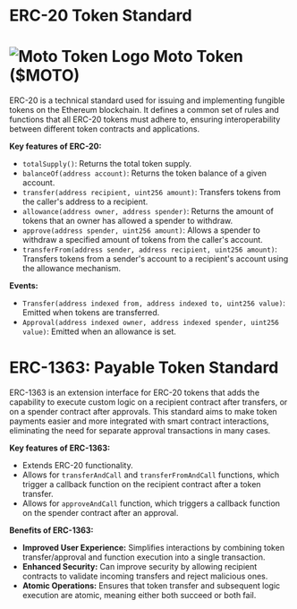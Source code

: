 # ERC-20 Token Standard

# ![Moto Token Logo](https://qgmvsvq5fn67imzt.public.blob.vercel-storage.com/logo-bulat/%24moto.svg) Moto Token ($MOTO)

ERC-20 is a technical standard used for issuing and implementing fungible tokens on the Ethereum blockchain. It defines a common set of rules and functions that all ERC-20 tokens must adhere to, ensuring interoperability between different token contracts and applications.

**Key features of ERC-20:**
- `totalSupply()`: Returns the total token supply.
- `balanceOf(address account)`: Returns the token balance of a given account.
- `transfer(address recipient, uint256 amount)`: Transfers tokens from the caller's address to a recipient.
- `allowance(address owner, address spender)`: Returns the amount of tokens that an owner has allowed a spender to withdraw.
- `approve(address spender, uint256 amount)`: Allows a spender to withdraw a specified amount of tokens from the caller's account.
- `transferFrom(address sender, address recipient, uint256 amount)`: Transfers tokens from a sender's account to a recipient's account using the allowance mechanism.

**Events:**
- `Transfer(address indexed from, address indexed to, uint256 value)`: Emitted when tokens are transferred.
- `Approval(address indexed owner, address indexed spender, uint256 value)`: Emitted when an allowance is set.

# ERC-1363: Payable Token Standard

ERC-1363 is an extension interface for ERC-20 tokens that adds the capability to execute custom logic on a recipient contract after transfers, or on a spender contract after approvals. This standard aims to make token payments easier and more integrated with smart contract interactions, eliminating the need for separate approval transactions in many cases.

**Key features of ERC-1363:**
- Extends ERC-20 functionality.
- Allows for `transferAndCall` and `transferFromAndCall` functions, which trigger a callback function on the recipient contract after a token transfer.
- Allows for `approveAndCall` function, which triggers a callback function on the spender contract after an approval.

**Benefits of ERC-1363:**
- **Improved User Experience:** Simplifies interactions by combining token transfer/approval and function execution into a single transaction.
- **Enhanced Security:** Can improve security by allowing recipient contracts to validate incoming transfers and reject malicious ones.
- **Atomic Operations:** Ensures that token transfer and subsequent logic execution are atomic, meaning either both succeed or both fail.

